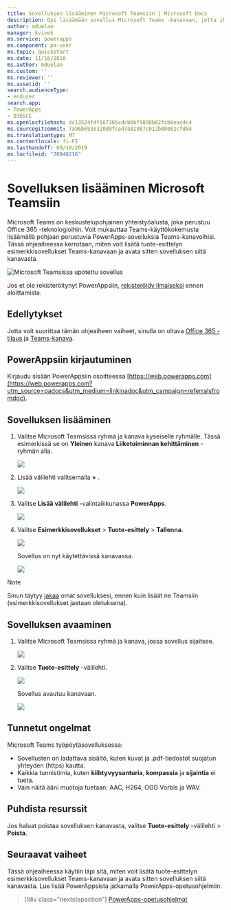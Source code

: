 ```yaml
---
title: Sovelluksen lisääminen Microsoft Teamsiin | Microsoft Docs
description: Opi lisäämään sovellus Microsoft Teams -kanavaan, jotta ihmiset, joiden kanssa olet jakanut sovelluksen, voivat avata sen kyseisessä kanavassa.
author: mduelae
manager: kvivek
ms.service: powerapps
ms.component: pa-user
ms.topic: quickstart
ms.date: 11/16/2018
ms.author: mduelae
ms.custom: ''
ms.reviewer: ''
ms.assetid: ''
search.audienceType:
- enduser
search.app:
- PowerApps
- D365CE
ms.openlocfilehash: dc13524f4f567365cdcb6bf9898b62fcb6eac4c4
ms.sourcegitcommit: 7a96b693e320d0fced7a82987c012b80002cfd84
ms.translationtype: MT
ms.contentlocale: fi-FI
ms.lasthandoff: 09/10/2019
ms.locfileid: "70848216"
---
```

# <a name="add-an-app-to-microsoft-teams"></a>Sovelluksen lisääminen Microsoft Teamsiin

Microsoft Teams on keskustelupohjainen yhteistyöalusta, joka perustuu Office 365 -teknologioihin. Voit mukauttaa Teams-käyttökokemusta lisäämällä pohjaan perustuvia PowerApps-sovelluksia Teams-kanavoihisi. Tässä ohjeaiheessa kerrotaan, miten voit lisätä tuote-esittelyn esimerkkisovellukset Teams-kanavaan ja avata sitten sovelluksen siitä kanavasta. 

![Microsoft Teamsissa upotettu sovellus](./media/open-app-embedded-in-teams/embedded-app.png)

Jos et ole rekisteröitynyt PowerAppsiin, [rekisteröidy ilmaiseksi](https://web.powerapps.com/signup?redirect=marketing&email=) ennen aloittamista.

## <a name="prerequisites"></a>Edellytykset

Jotta voit suorittaa tämän ohjeaiheen vaiheet, sinulla on oltava [Office 365 -tilaus](https://signup.microsoft.com/Signup?OfferId=467eab54-127b-42d3-b046-3844b860bebf&dl=O365_BUSINESS_PREMIUM&ali=1) ja [Teams-kanava](https://www.youtube.com/watch?v=he2f1quaR7M).

## <a name="sign-in-to-powerapps"></a>PowerAppsiin kirjautuminen

Kirjaudu sisään PowerAppsiin osoitteessa [https://web.powerapps.com](https://web.powerapps.com?utm_source=padocs&utm_medium=linkinadoc&utm_campaign=referralsfromdoc).

## <a name="add-an-app"></a>Sovelluksen lisääminen

1. Valitse Microsoft Teamsissa ryhmä ja kanava kyseiselle ryhmälle. Tässä esimerkissä se on **Yleinen** kanava **Liiketoiminnan kehittäminen** -ryhmän alla.

    ![](./media/open-app-embedded-in-teams/teams-select-channel.png)

2. Lisää välilehti valitsemalla **+** .

    ![](./media/open-app-embedded-in-teams/teams-add-tab.png)

3. Valitse **Lisää välilehti** -valintaikkunassa **PowerApps**.

    ![](./media/open-app-embedded-in-teams/add-a-tab.png)

4. Valitse **Esimerkkisovellukset** > **Tuote-esittely** > **Tallenna**.

    ![](./media/open-app-embedded-in-teams/select-an-app.png)

    Sovellus on nyt käytettävissä kanavassa.

    ![](./media/open-app-embedded-in-teams/app-in-channel.png)

> [!NOTE]
> Sinun täytyy [jakaa](../maker/canvas-apps/share-app.md) omat sovelluksesi, ennen kuin lisäät ne Teamsiin (esimerkkisovellukset jaetaan oletuksena).

## <a name="open-an-app"></a>Sovelluksen avaaminen

1. Valitse Microsoft Teamsissa ryhmä ja kanava, jossa sovellus sijaitsee.

    ![](./media/open-app-embedded-in-teams/teams-select-channel.png)

2. Valitse **Tuote-esittely** -välilehti.

    ![](./media/open-app-embedded-in-teams/open-tab.png)

    Sovellus avautuu kanavaan.

    ![](./media/open-app-embedded-in-teams/app-in-channel.png)

## <a name="known-issues"></a>Tunnetut ongelmat

Microsoft Teams työpöytäsovelluksessa:

* Sovellusten on ladattava sisältö, kuten kuvat ja .pdf-tiedostot suojatun yhteyden (https) kautta.
* Kaikkia tunnistimia, kuten **kiihtyvyysanturia**, **kompassia** ja **sijaintia** ei tueta.
* Vain näitä ääni muotoja tuetaan: AAC, H264, OGG Vorbis ja WAV.

## <a name="clean-up-resources"></a>Puhdista resurssit

Jos haluat poistaa sovelluksen kanavasta, valitse **Tuote-esittely** -välilehti > **Poista**.

## <a name="next-steps"></a>Seuraavat vaiheet

Tässä ohjeaiheessa käytiin läpi sitä, miten voit lisätä tuote-esittelyn esimerkkisovellukset Teams-kanavaan ja avata sitten sovelluksen siitä kanavasta. Lue lisää PowerAppsista jatkamalla PowerApps-opetusohjelmiin.

> [!div class="nextstepaction"]
> [PowerApps-opetusohjelmat](../maker/canvas-apps/get-started-create-from-blank.md)
